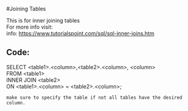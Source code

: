 
#Joining Tables

This is for inner joining tables  
For more info visit:  
info: https://www.tutorialspoint.com/sql/sql-inner-joins.htm

## Code:

SELECT \<table1\>.\<column\>,\<table2\>.\<column\>, \<column\>  
FROM \<table1\>  
INNER JOIN \<table2\>  
ON \<table1\>.\<column\> = \<table2\>.\<column\>;  

```
make sure to specify the table if not all tables have the desired column.
```  